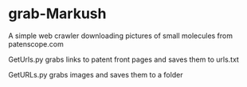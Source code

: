 # grab-Markush
A simple web crawler downloading pictures of small molecules from patenscope.com

GetUrls.py grabs links to patent front pages and saves them to urls.txt

GetURLs.py grabs images and saves them to a folder
